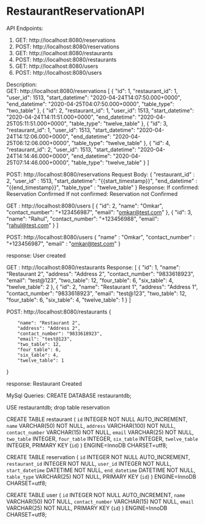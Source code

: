 # RestaurantReservationAPI
API Endpoints:
  1. GET: http://localhost:8080/reservations
  2. POST: http://localhost:8080/reservations
  3. GET: http://localhost:8080/restaurants
  4. POST: http://localhost:8080/restaurants
  5. GET: http://localhost:8080/users
  6. POST: http://localhost:8080/users
  
  
Description:  
GET: http://localhost:8080/reservations
[
    {
        "id": 1,
        "restaurant_id": 1,
        "user_id": 1513,
        "start_datetime": "2020-04-24T14:07:50.000+0000",
        "end_datetime": "2020-04-25T04:07:50.000+0000",
        "table_type": "two_table"
    },
    {
        "id": 2,
        "restaurant_id": 1,
        "user_id": 1513,
        "start_datetime": "2020-04-24T14:11:51.000+0000",
        "end_datetime": "2020-04-25T05:11:51.000+0000",
        "table_type": "twelve_table"
    },
    {
        "id": 3,
        "restaurant_id": 1,
        "user_id": 1513,
        "start_datetime": "2020-04-24T14:12:06.000+0000",
        "end_datetime": "2020-04-25T06:12:06.000+0000",
        "table_type": "twelve_table"
    },
    {
        "id": 4,
        "restaurant_id": 2,
        "user_id": 1513,
        "start_datetime": "2020-04-24T14:14:46.000+0000",
        "end_datetime": "2020-04-25T07:14:46.000+0000",
        "table_type": "twelve_table"
    }
]

POST: http://localhost:8080/reservations
Request Body:
{
	"restaurant_id" : 2,
	"user_id" : 1513,
	"start_datetime": "{{start_timestamp}}",
	"end_datetime" : "{{end_timestamp}}",
	"table_type" : "twelve_table"
}
Response:
If confirmed: Reservation Confirmed
If not confirmed: Reservation not Confirmed

GET : http://localhost:8080/users
[
    {
        "id": 2,
        "name": "Omkar",
        "contact_number": "+123456987",
        "email": "omkar@test.com"
    },
    {
        "id": 3,
        "name": "Rahul",
        "contact_number": "+123456988",
        "email": "rahul@test.com"
    }
]

POST: http://localhost:8080/users
{
	"name" : "Omkar",
	"contact_number" : "+123456987",
	"email" : "omkar@test.com"
}

response:
User created


GET : http://localhost:8080/restaurants
Response:
[
    {
        "id": 1,
        "name": "Restaurant 2",
        "address": "Address 2",
        "contact_number": "9833618923",
        "email": "test@123",
        "two_table": 12,
        "four_table": 6,
        "six_table": 4,
        "twelve_table": 2
    },
    {
        "id": 2,
        "name": "Restaurant 1",
        "address": "Address 1",
        "contact_number": "9833618923",
        "email": "test@123",
        "two_table": 12,
        "four_table": 6,
        "six_table": 4,
        "twelve_table": 1
    }
]

POST: http://localhost:8080/restaurants
{

        "name": "Restaurant 2",
        "address": "Address 2",
        "contact_number": "9833618923",
        "email": "test@123",
        "two_table": 12,
        "four_table": 6,
        "six_table": 4,
        "twelve_table": 1
}

response:
Restaurant Created

MySql Queries:
CREATE DATABASE restaurantdb;

USE restaurantdb;
drop table reservation

CREATE TABLE restaurant (
`id` INTEGER NOT NULL AUTO_INCREMENT,
`name` VARCHAR(50) NOT NULL,
`address` VARCHAR(100) NOT NULL,
`contact_number` VARCHAR(15) NOT NULL,
`email` VARCHAR(25) NOT NULL,
`two_table` INTEGER,
`four_table` INTEGER,
`six_table` INTEGER,
`twelve_table` INTEGER,
PRIMARY KEY (`id`)
) ENGINE=InnoDB CHARSET=utf8;


CREATE TABLE reservation (
`id` INTEGER NOT NULL AUTO_INCREMENT,
`restaurant_id` INTEGER NOT NULL,
`user_id` INTEGER NOT NULL,
`start_datetime` DATETIME NOT NULL,
`end_datetime` DATETIME NOT NULL,
`table_type` VARCHAR(25) NOT NULL,
PRIMARY KEY (`id`)
) ENGINE=InnoDB CHARSET=utf8;

CREATE TABLE user (
`id` INTEGER NOT NULL AUTO_INCREMENT,
`name` VARCHAR(50) NOT NULL,
`contact_number` VARCHAR(15) NOT NULL,
`email` VARCHAR(25) NOT NULL,
PRIMARY KEY (`id`)
) ENGINE=InnoDB CHARSET=utf8;
